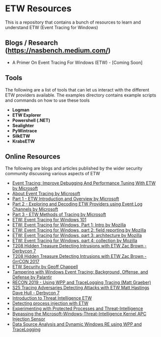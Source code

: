 # ETW Resources
 
This is a repository that contains a bunch of resources to learn and understand ETW (Event Tracing for Windows)

## Blogs / Research (https://nasbench.medium.com/)

* A Primer On Event Tracing For Windows (ETW) - [Coming Soon]

## Tools

The following are a list of tools that can let us interact with the different ETW providers available. The examples directory contains example scripts and commands on how to use these tools

* **Logman**
* **ETW Explorer**
* **Powershell (.NET)**
* **Sealighter**
* **PyWintrace**
* **SilkETW**
* **KrabsETW**

## Online Resources 

The following are blogs and articles published by the wider security community discussing various aspects of ETW

* [Event Tracing: Improve Debugging And Performance Tuning With ETW by Microsoft](https://docs.microsoft.com/en-us/archive/msdn-magazine/2007/april/event-tracing-improve-debugging-and-performance-tuning-with-etw)
* [About Event Tracing by Microsoft](https://docs.microsoft.com/en-us/windows/desktop/etw/about-event-tracing)
* [Part 1 - ETW Introduction and Overview by Microsoft](https://web.archive.org/web/20200725154736/https://docs.microsoft.com/en-us/archive/blogs/ntdebugging/part-1-etw-introduction-and-overview)
* [Part 2 - Exploring and Decoding ETW Providers using Event Log Channels by Microsoft](https://web.archive.org/web/20200816023246/https://docs.microsoft.com/en-us/archive/blogs/ntdebugging/part-2-exploring-and-decoding-etw-providers-using-event-log-channels)
* [Part 3 - ETW Methods of Tracing by Microsoft](https://web.archive.org/web/20200731060805/https://docs.microsoft.com/en-us/archive/blogs/ntdebugging/part-3-etw-methods-of-tracing)
* [ETW: Event Tracing for Windows 101](https://www.ired.team/miscellaneous-reversing-forensics/windows-kernel-internals/etw-event-tracing-for-windows-101)
* [ETW: Event Tracing for Windows, Part 1: Intro by Mozilla](https://blog.mozilla.org/sfink/2010/11/01/etw-part-1-intro/)
* [ETW: Event Tracing for Windows, part 2: field reporting by Mozilla](https://blog.mozilla.org/sfink/2010/11/01/etw-part-2-field-reporting/)
* [ETW: Event Tracing for Windows, part 3: architecture by Mozilla](https://blog.mozilla.org/sfink/2010/11/02/etw-part-3-architecture/)
* [ETW: Event Tracing for Windows, part 4: collection by Mozilla](https://blog.mozilla.org/sfink/2010/11/03/etw-part-4-collection/)
* [T208 Hidden Treasure Detecting Intrusions with ETW Zac Brown - Derbycon 7](https://www.youtube.com/watch?v=VABMu05mYww&ab_channel=AdrianCrenshaw)
* [T208 Hidden Treasure Detecting Intrusions with ETW Zac Brown - GrrCON 2017](https://www.youtube.com/watch?v=ppGmRUhQO80&ab_channel=AdrianCrenshaw)
* [ETW Security by Geoff Chappell](https://www.geoffchappell.com/studies/windows/km/ntoskrnl/api/etw/secure/index.htm)
* [Tampering with Windows Event Tracing: Background, Offense, and Defense by Palantir](https://blog.palantir.com/tampering-with-windows-event-tracing-background-offense-and-defense-4be7ac62ac63)
* [RECON 2019 - Using WPP and TraceLogging Tracing (Matt Graeber)](https://www.youtube.com/watch?v=l2co6ZCQCXU)
* [S25 Tracing Adversaries Detecting Attacks with ETW Matt Hastings Dave Hull - Derbycon 7](https://www.youtube.com/watch?v=3RwADlGX40o)
* [Introduction to Threat Intelligence ETW](https://undev.ninja/introduction-to-threat-intelligence-etw/)
* [Detecting process injection with ETW](https://blog.redbluepurple.io/windows-security-research/kernel-tracing-injection-detection)
* [Experimenting with Protected Processes and Threat-Intelligence](https://blog.tofile.dev/2020/12/16/elam.html)
* [Bypassing the Microsoft-Windows-Threat-Intelligence Kernel APC Injection Sensor](https://medium.com/@philiptsukerman/bypassing-the-microsoft-windows-threat-intelligence-kernel-apc-injection-sensor-92266433e0b0)
* [Data Source Analysis and Dynamic Windows RE using WPP and TraceLogging](https://posts.specterops.io/data-source-analysis-and-dynamic-windows-re-using-wpp-and-tracelogging-e465f8b653f7)
